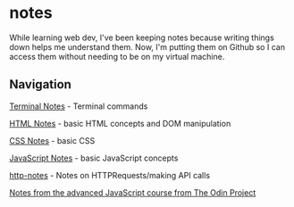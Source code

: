 # notes

While learning web dev, I've been keeping notes because writing things down helps me understand them. Now, I'm putting them on Github so I can access them without needing to be on my virtual machine.

## Navigation
[Terminal Notes](./terminal-notes.md) - Terminal commands

[HTML Notes](./html-notes.md) - basic HTML concepts and DOM manipulation

[CSS Notes](./css-notes.md) - basic CSS

[JavaScript Notes](./js-notes.md) - basic JavaScript concepts

[http-notes](./http-notes.md) - Notes on HTTPRequests/making API calls

[Notes from the advanced JavaScript course from The Odin Project](./js-notes-2.md)